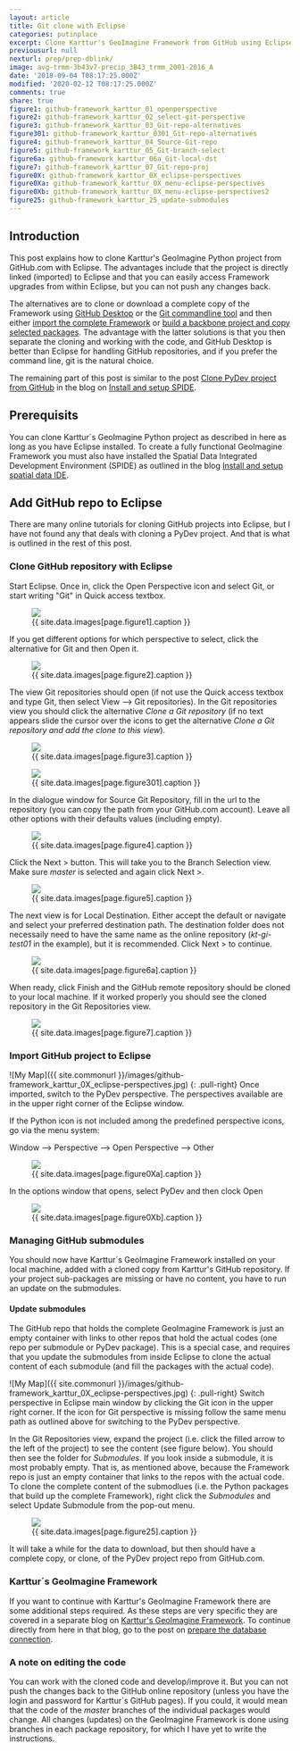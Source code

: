 ```yaml
---
layout: article
title: Git clone with Eclipse
categories: putinplace
excerpt: Clone Karttur's GeoImagine Framework from GitHub using Eclipse
previousurl: null
nexturl: prep/prep-dblink/
image: avg-trmm-3b43v7-precip_3B43_trmm_2001-2016_A
date: '2018-09-04 T08:17:25.000Z'
modified: '2020-02-12 T08:17:25.000Z'
comments: true
share: true
figure1: github-framework_karttur_01_openperspective
figure2: github-framework_karttur_02_select-git-perspective
figure3: github-framework_karttur_03_Git-repo-alternatives
figure301: github-framework_karttur_0301_Git-repo-alternatives
figure4: github-framework_karttur_04_Source-Git-repo
figure5: github-framework_karttur_05_Git-branch-select
figure6a: github-framework_karttur_06a_Git-local-dst
figure7: github-framework_karttur_07_Git-repo-proj
figure0X: github-framework_karttur_0X_eclipse-perspectives
figure0Xa: github-framework_karttur_0X_menu-eclipse-perspectives
figure0Xb: github-framework_karttur_0X_menu-eclipse-perspectives2
figure25: github-framework_karttur_25_update-submodules
---
```


## Introduction

This post explains how to clone Karttur's GeoImagine Python project from GitHub.com with <span class='app'>Eclipse</span>. The advantages include that the project is directly linked (imported) to <span class='app'>Eclipse</span> and that you can easily access Framework upgrades from within <span class='app'>Eclipse</span>, but you can not push any changes back.

The alternatives are to clone or download a complete copy of the Framework using [<span class='app'>GitHub Desktop</span>](../putinplace-clone-desktop-git) or the [Git commandline tool](../putinplace-git-dcommandline) and then either [import the complete Framework](../putinplace-import-project-eclipse) or [build a backbone project and copy selected packages](../putinplace-copy-project-eclipse). The advantage with the latter solutions is that you then separate the cloning and working with the code, and <span class='app'>GitHub Desktop</span> is better than <span class='app'>Eclipse</span> for handling GitHub repositories, and if you prefer the command line, <span class='terminalapp'>git</span> is the natural choice.

The remaining part of this post is similar to the post [Clone PyDev project from GitHub](https://karttur.github.io/setup-ide/setup-ide/install-with-conda-env/) in the blog on [Install and setup SPIDE](https://karttur.github.io/setup-ide/).

## Prerequisits

You can clone Karttur´s GeoImagine Python project as described in here as long as you have <span class='app'>Eclipse</span> installed. To create a fully functional GeoImagine Framework you must also have installed the Spatial Data Integrated Development Environment (SPIDE) as outlined in the blog [Install and setup spatial data IDE](https://karttur.github.io/setup-ide/).

## Add GitHub repo to <span class='app'>Eclipse</span>

There are many online tutorials for cloning GitHub projects into <span class='app'>Eclipse</span>, but I have not found any that deals with cloning a PyDev project. And that is what is outlined in the rest of this post.

### Clone GitHub repository with Eclipse

Start <span class='app'>Eclipse</span>. Once in, click the <span class='icon'>Open Perspective</span> icon and select Git, or start writing "Git" in <span class='textbox'>Quick access</span> textbox.

<figure>
<img src="{{ site.commonurl }}/images/{{ site.data.images[page.figure1].file }}">
<figcaption> {{ site.data.images[page.figure1].caption }} </figcaption>
</figure>

If you get different options for which perspective to select, click the alternative for Git and then <span class='button'>Open</span> it.

<figure>
<img src="{{ site.commonurl }}/images/{{ site.data.images[page.figure2].file }}">
<figcaption> {{ site.data.images[page.figure2].caption }} </figcaption>
</figure>

The view <span class='tab'>Git repositories</span> should open (if not use the <span class='textbox'>Quick access</span> textbox and type Git, then select <span class='menu'>View --> Git repositories</span>). In the <span class='tab'>Git repositories</span> view you should click the alternative _Clone a Git repository_ (if no text appears slide the cursor over the icons to get the alternative _Clone a Git repository and add the clone to this view_).

<figure>
<img src="{{ site.commonurl }}/images/{{ site.data.images[page.figure3].file }}">
<figcaption> {{ site.data.images[page.figure3].caption }} </figcaption>
</figure>

<figure>
<img src="{{ site.commonurl }}/images/{{ site.data.images[page.figure301].file }}">
<figcaption> {{ site.data.images[page.figure301].caption }} </figcaption>
</figure>

In the dialogue window for <span class='tab'>Source Git Repository</span>, fill in the url to the repository (you can copy the path from your GitHub.com account). Leave all other options with their defaults values (including empty).

<figure>
<img src="{{ site.commonurl }}/images/{{ site.data.images[page.figure4].file }}">
<figcaption> {{ site.data.images[page.figure4].caption }} </figcaption>
</figure>

Click the <span class='button'>Next ></span> button. This will take you to the <span class='tab'>Branch Selection view</span>. Make sure _master_ is selected and again click <span class='button'>Next ></span>.

<figure>
<img src="{{ site.commonurl }}/images/{{ site.data.images[page.figure5].file }}">
<figcaption> {{ site.data.images[page.figure5].caption }} </figcaption>
</figure>

The next view is for <span class='tab'>Local Destination</span>. Either accept the default or navigate and select your preferred destination path. The destination folder does not necessaily need to have the same name as the online repository (_kt-gi-test01_ in the example), but it is recommended. Click <span class='button'>Next ></span> to continue.

<figure>
<img src="{{ site.commonurl }}/images/{{ site.data.images[page.figure6a].file }}">
<figcaption> {{ site.data.images[page.figure6a].caption }} </figcaption>
</figure>

When ready, click <span class='button'>Finish</span> and the GitHub remote repository should be cloned to your local machine. If it worked properly you should see the cloned repository in the <span class='tab'>Git Repositories</span> view.

<figure>
<img src="{{ site.commonurl }}/images/{{ site.data.images[page.figure7].file }}">
<figcaption> {{ site.data.images[page.figure7].caption }} </figcaption>
</figure>

### Import GitHub project to <span class='app'>Eclipse</span>

![My Map]({{ site.commonurl }}/images/github-framework_karttur_0X_eclipse-perspectives.jpg)
{: .pull-right}
Once imported, switch to the PyDev perspective. The perspectives available are in the upper right corner of the Eclipse window.


If the Python icon is not included among the predefined perspective icons, go via the menu system:

<span class='menu'>Window --> Perspective --> Open Perspective --> Other</span>

<figure>
<img src="{{ site.commonurl }}/images/{{ site.data.images[page.figure0Xa].file }}">
<figcaption> {{ site.data.images[page.figure0Xa].caption }} </figcaption>
</figure>

In the options window that opens, select PyDev and then clock <span class='button'>Open</span>

<figure>
<img src="{{ site.commonurl }}/images/{{ site.data.images[page.figure0Xb].file }}">
<figcaption> {{ site.data.images[page.figure0Xb].caption }} </figcaption>
</figure>

### Managing GitHub submodules

You should now have Karttur´s GeoImagine Framework installed on your local machine, added with a cloned copy from Karttur's GitHub repository. If your project sub-packages are missing or have no content, you have to run an update on the submodules.

#### Update submodules

The GitHub repo that holds the complete GeoImagine Framework is just an empty container with links to other repos that hold the actual codes (one repo per submodule or PyDev package). This is a special case, and requires that you update the submodules from inside <span class='app'>Eclipse</span> to clone the actual content of each submodule (and fill the packages with the actual code).

![My Map]({{ site.commonurl }}/images/github-framework_karttur_0X_eclipse-perspectives.jpg)
{: .pull-right}
Switch perspective in <span class='app'>Eclipse</span> main window by clicking the Git icon in the upper right corner. If the icon for Git perspective is missing follow the same menu path as outlined above for switching to the PyDev perspective.

In the <span class='tab'>Git Repositories</span> view, expand the project (i.e. click the filled arrow to the left of the project) to see the content (see figure below). You should then see the folder for _Submodules_. If you look inside a submodule, it is most probably empty. That is, as mentioned above, because the Framework repo is just an empty container that links to the repos with the actual code. To clone the complete content of the submodlues (i.e. the Python packages that build up the complete Framework), right click the _Submodules_ and select Update Submodule from the pop-out menu.

<figure>
<img src="{{ site.commonurl }}/images/{{ site.data.images[page.figure25].file }}">
<figcaption> {{ site.data.images[page.figure25].caption }} </figcaption>
</figure>

It will take a while for the data to download, but then
should have a complete copy, or clone, of the PyDev project repo from GitHub.com.

### Karttur´s GeoImagine Framework

If you want to continue with Karttur's GeoImagine Framework there are some additional steps required. As these steps are very specific they are covered in a separate blog on [Karttur's GeoImagine Framework](https://karttur.github.io/geoimagine/). To continue directly from here in that blog, go to the post on [prepare the database connection](https://karttur.github.io/geoimagine/prep/prep-dblink/).

### A note on editing the code

You can work with the cloned code and develop/improve it. But you can not push the changes back to the GitHub online repository (unless you have the login and password for Karttur´s GitHub pages). If you could, it would mean that the code of the _master_ branches of the individual packages would change. All changes (updates) on the GeoImagine Framework is done using branches in each package repository, for which I have yet to write the instructions.
